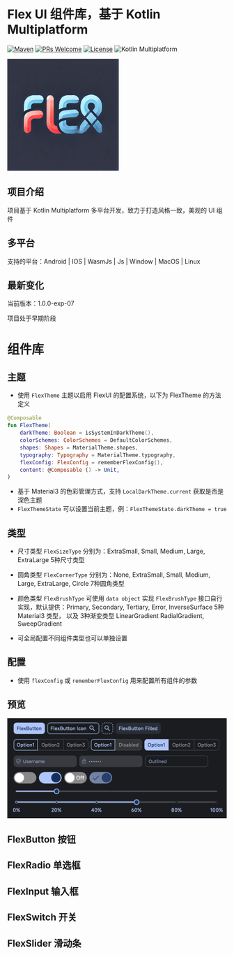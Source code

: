 # Flex UI 组件库，基于 Kotlin Multiplatform

[![Maven](https://img.shields.io/badge/Maven-Central-download.svg)](https://central.sonatype.com/search?q=cn.vividcode.multiplatform:flex-ui)
[![PRs Welcome](https://img.shields.io/badge/PRs-welcome-brightgreen.svg)](https://github.com/vividcodex/flex-ui/blob/master/README.md)
[![License](https://img.shields.io/badge/Apache-2.0-brightgreen.svg)](https://github.com/vividcodex/flex-ui/blob/master/LICENSE-2.0)
![Kotlin Multiplatform](https://img.shields.io/badge/Kotlin-Multiplatform-blue.svg)

<img src="image/logo.png" width="256" height="256" alt="logo">

## 项目介绍

项目基于 Kotlin Multiplatform 多平台开发，致力于打造风格一致，美观的 UI 组件

## 多平台

支持的平台：Android | IOS | WasmJs | Js | Window | MacOS | Linux

## 最新变化

当前版本：1.0.0-exp-07

项目处于早期阶段

# 组件库

## 主题

- 使用 `FlexTheme` 主题以启用 FlexUI 的配置系统，以下为 FlexTheme 的方法定义

```kotlin
@Composable
fun FlexTheme(
	darkTheme: Boolean = isSystemInDarkTheme(),
	colorSchemes: ColorSchemes = DefaultColorSchemes,
	shapes: Shapes = MaterialTheme.shapes,
	typography: Typography = MaterialTheme.typography,
	flexConfig: FlexConfig = rememberFlexConfig(),
	content: @Composable () -> Unit,
)  
```

- 基于 Material3 的色彩管理方式，支持 `LocalDarkTheme.current` 获取是否是深色主题
- `FlexThemeState` 可以设置当前主题，例：`FlexThemeState.darkTheme = true`

## 类型

- 尺寸类型 `FlexSizeType` 分别为：ExtraSmall, Small, Medium, Large, ExtraLarge 5种尺寸类型
- 圆角类型 `FlexCornerType` 分别为：None, ExtraSmall, Small, Medium, Large, ExtraLarge, Circle 7种圆角类型
- 颜色类型 `FlexBrushType` 可使用 `data object` 实现 `FlexBrushType` 接口自行实现，默认提供：Primary, Secondary, Tertiary, Error, InverseSurface 5种 Material3 类型，
  以及 3种渐变类型 LinearGradient RadialGradient, SweepGradient

- 可全局配置不同组件类型也可以单独设置

## 配置

- 使用 `flexConfig` 或 `rememberFlexConfig` 用来配置所有组件的参数

## 预览

<img src="image/preview.png" width="600" alt="preview">

## FlexButton 按钮

## FlexRadio 单选框

## FlexInput 输入框

## FlexSwitch 开关

## FlexSlider 滑动条